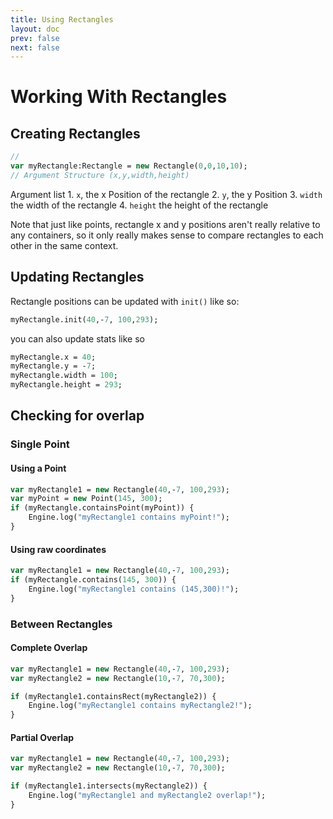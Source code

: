 ```yaml
---
title: Using Rectangles
layout: doc
prev: false
next: false
---
```


# Working With Rectangles

## Creating Rectangles
```haxe
//
var myRectangle:Rectangle = new Rectangle(0,0,10,10);
// Argument Structure (x,y,width,height)
```

Argument list
	1. `x`, the x Position of the rectangle
	2. `y`, the y Position
	3. `width` the width of the rectangle
	4. `height` the height of the rectangle

Note that just like points, rectangle x and y positions aren't really relative to any containers, so it only really makes sense to compare rectangles to each other in the same context.


## Updating Rectangles

Rectangle positions can be updated with `init()` like so:
```haxe
myRectangle.init(40,-7, 100,293);
```
you can also update stats like so
```haxe
myRectangle.x = 40;
myRectangle.y = -7;
myRectangle.width = 100;
myRectangle.height = 293;
```


## Checking for overlap
### Single Point
#### Using a Point

```haxe
var myRectangle1 = new Rectangle(40,-7, 100,293);
var myPoint = new Point(145, 300);
if (myRectangle.containsPoint(myPoint)) {
	Engine.log("myRectangle1 contains myPoint!");
}
```
#### Using raw coordinates
```haxe
var myRectangle1 = new Rectangle(40,-7, 100,293);
if (myRectangle.contains(145, 300)) {
	Engine.log("myRectangle1 contains (145,300)!");
}
```
### Between Rectangles
#### Complete Overlap
```haxe
var myRectangle1 = new Rectangle(40,-7, 100,293);
var myRectangle2 = new Rectangle(10,-7, 70,300);

if (myRectangle1.containsRect(myRectangle2)) {
	Engine.log("myRectangle1 contains myRectangle2!");
}
```
#### Partial Overlap

```haxe
var myRectangle1 = new Rectangle(40,-7, 100,293);
var myRectangle2 = new Rectangle(10,-7, 70,300);

if (myRectangle1.intersects(myRectangle2)) {
	Engine.log("myRectangle1 and myRectangle2 overlap!");
}
```

